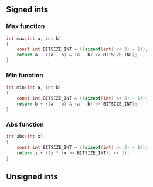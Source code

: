 ## Signed ints

### Max function

```C
int max(int a, int b)
{
    const int BITSIZE_INT = ((sizeof(int) << 3) - 1));
    return a - ((a - b) & (a - b) >> BITSIZE_INT);
}
```

### Min function

```C
int min(int a, int b)
{
    const int BITSIZE_INT = ((sizeof(int) << 3) - 1));
    return b + ((a - b) & (a - b) >> BITSIZE_INT);
}
```

### Abs function

```C
int abs(int x)
{
    const int BITSIZE_INT = ((sizeof(int) << 3) - 1));
    return x + ((x * (x >> BITSIZE_INT)) << 1);
}
```
 
## Unsigned ints
